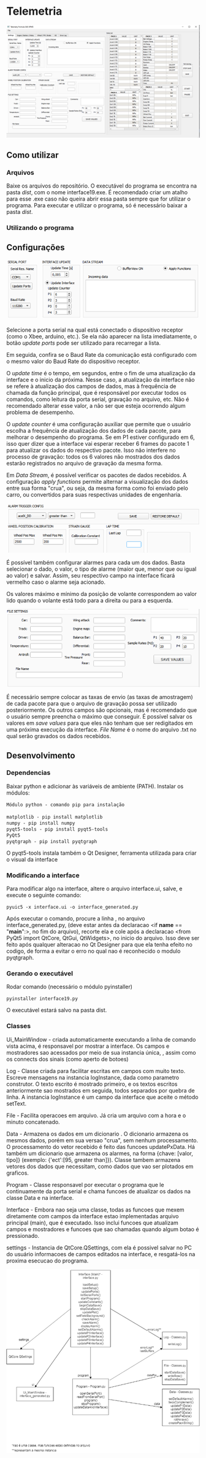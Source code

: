 # Telemetria

![print1](/Images/interface_screenshot.png)

## Como utilizar
### Arquivos

Baixe os arquivos do repositório. O executável do programa se encontra na pasta *dist*, com o nome interface19.exe. É recomendado criar um atalho para esse .exe caso não queira abrir essa pasta sempre que for utilizar o programa. Para executar e utilizar o programa, só é necessário baixar a pasta *dist*.

### Utilizando o programa
## Configurações

![print2](/Images/serial_port_stream.png)

Selecione a porta serial na qual está conectado o dispositivo receptor (como o Xbee, arduino, etc.). Se ela não aparecer na lista imediatamente, o botão *update ports* pode ser utilizado para recarregar a lista.

Em seguida, confira se o Baud Rate da comunicação está configurado com o mesmo valor do Baud Rate do dispositivo receptor.

O *update time* é o tempo, em segundos, entre o fim de uma atualização da interface e o inicio da próxima. Nesse caso, a atualização da interface não se refere à atualização dos campos de dados, mas  à frequência de chamada da função principal, que é responsável por executar todos os comandos, como leitura da porta serial, gravação no arquivo, etc. Não é recomendado alterar esse valor, a não ser que esteja ocorrendo algum problema de desempenho.

O *update counter* é uma configuração auxiliar que permite que o usuário escolha a frequência de atualização dos dados de cada pacote, para melhorar o desempenho do programa. Se em P1 estiver configurado em 6, isso quer dizer que a interface vai esperar receber 6 frames do pacote 1 para atualizar os dados do respectivo pacote. Isso não interfere no processo de gravação: todos os 6 valores não mostrados dos dados estarão registrados no arquivo de gravação da mesma forma.

Em *Data Stream*, é possível verificar os pacotes de dados recebidos. A configuração *apply functions* permite alternar a visualização dos dados entre sua forma "crua", ou seja, da mesma forma como foi enviado pelo carro, ou convertidos para suas respectivas unidades de engenharia.

![print3](/Images/alarm_wheel.png)

É possível também configurar alarmes para cada um dos dados. Basta selecionar o dado, o valor, o tipo de alarme (maior que, menor que ou igual ao valor) e salvar. Assim, seu respectivo campo na interface ficará vermelho caso o alarme seja acionado.

Os valores máximo e mínimo da posição de volante correspondem ao valor lido quando o volante está todo para a direita ou para a esquerda.


![print4](/Images/file_settings.png)

É necessário sempre colocar as taxas de envio (as taxas de amostragem) de cada pacote para que o arquivo de gravação possa ser utilizado posteriormente. Os outros campos são opcionais, mas é recomendado que o usuário sempre preencha o máximo que conseguir. É possível salvar os valores em *save values* para que eles não tenham que ser redigitados em uma próxima execução da interface. *File Name* é o nome do arquivo .txt no qual serão gravados os dados recebidos.

## Desenvolvimento
### Dependencias

Baixar python e adicionar às variáveis de ambiente (PATH). Instalar os módulos:

```
Módulo python - comando pip para instalação

matplotlib - pip install matplotlib
numpy - pip install numpy
pyqt5-tools - pip install pyqt5-tools
PyQt5
pyqtgraph - pip install pyqtgraph
```

O pyqt5-tools instala também o Qt Designer, ferramenta utilizada para criar o visual da interface

### Modificando a interface

Para modificar algo na interface, altere o arquivo interface.ui, salve, e execute o seguinte comando:

```
pyuic5 -x interface.ui -o interface_generated.py
```

Após executar o comando, procure a linha <from pyqtgraph import PlotWidget>, no arquivo interface_generated.py,
(deve estar antes da declaracao <if __name__ == "__main__":>, no fim do arquivo), recorte ela e cole após a
declaracao <from PyQt5 import QtCore, QtGui, QtWidgets>, no inicio do arquivo. Isso deve ser feito após qualquer
alteracao no Qt Designer para que ela tenha efeito no codigo, de forma a evitar o erro no qual nao é reconhecido o modulo pyqtgraph.

### Gerando o executável

Rodar comando (necessário o módulo pyinstaller)

```
pyinstaller interface19.py
```

O executável estará salvo na pasta dist.

### Classes

Ui_MainWindow - criada automaticamente executando a linha de comando vista acima, é responsavel por mostrar a interface. Os campos e mostradores sao acessados por meio de sua instancia única, <ui>, assim como os connects dos sinais (como aperto de botoes)

Log - Classe criada para facilitar escritas em campos com muito texto. Escreve mensagens na instancia logInstance, dada como parametro construtor. O texto escrito é mostrado primeiro, e os textos escritos anteriormente sao mostrados em seguida, todos separados por quebra de linha. A instancia logInstance é um campo da interface que aceite o método setText.

File - Facilita operacoes em arquivo. Já cria um arquivo com a hora e o minuto concatenado.

Data - Armazena os dados em um dicionario <dic>. O dicionario <dicRaw> armazena os mesmos dados, porém em sua versao "crua", sem nenhum processamento. O processamento do vetor <buffer> recebido é feito das funcoes updatePxData. Há também um dicionario que armazena os alarmes, na forma {chave: [valor, tipo]} (exemplo: {'ect':[95, greater than]}). Classe tambem armazena vetores dos dados que necessitam, como dados que vao ser plotados em graficos.

Program - Classe responsavel por executar o programa que le continuamente da porta serial e chama funcoes de atualizar os dados na classe Data e na interface.

Interface - Embora nao seja uma classe, todas as funcoes que mexem diretamente com campos da interface estao implementadas arquivo principal (main), que é executado. Isso inclui funcoes que atualizam campos e mostradores e funcoes que sao chamadas quando algum botao é pressionado.

settings - Instancia de QtCore.QSettings, com ela é possivel salvar no PC do usuário informacoes de campos editados na interface, e resgatá-los na proxima esecucao do programa.


![UML](/Images/UML.png)
